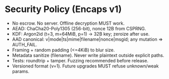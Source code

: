 # Security Policy (Encaps v1)
- No escrow. No server. Offline decryption MUST work.
- AEAD: ChaCha20-Poly1305 (256-bit), nonce 12B from CSPRNG.
- KDF: Argon2id (t=3, m=64MiB, p=1) -> 32B key; zeroize after use.
- AAD canonical: v|mode|ts|mime|filename|nonce|msgid; any mutation => AUTH_FAIL.
- Framing + random padding (<=4KiB) to blur size.
- Metadata sanitize (filename). Never write plaintext outside explicit paths.
- Tests: roundtrip + tamper. Fuzzing recommended before release.
- Versioned format (v=1). Future upgrades MUST refuse unknown/weak params.

